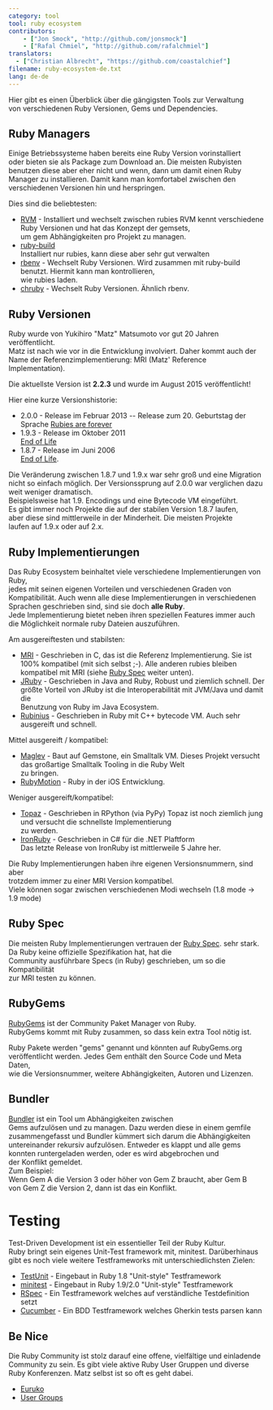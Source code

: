 ```yaml
---
category: tool
tool: ruby ecosystem
contributors:
    - ["Jon Smock", "http://github.com/jonsmock"]
    - ["Rafal Chmiel", "http://github.com/rafalchmiel"]
translators:
  - ["Christian Albrecht", "https://github.com/coastalchief"]
filename: ruby-ecosystem-de.txt
lang: de-de
---
```


Hier gibt es einen Überblick über die gängigsten Tools zur Verwaltung  
von verschiedenen Ruby Versionen, Gems und Dependencies.  

## Ruby Managers

Einige Betriebssysteme haben bereits eine Ruby Version vorinstalliert  
oder bieten sie als Package zum Download an. Die meisten Rubyisten  
benutzen diese aber eher nicht und wenn, dann um damit einen Ruby  
Manager zu installieren. Damit kann man komfortabel zwischen den  
verschiedenen Versionen hin und herspringen.  

Dies sind die beliebtesten:

* [RVM](https://rvm.io/) - Installiert und wechselt zwischen rubies
  RVM kennt verschiedene Ruby Versionen und hat das Konzept der gemsets,  
  um gem Abhängigkeiten pro Projekt zu managen.  
* [ruby-build](https://github.com/sstephenson/ruby-build)  
  Installiert nur rubies, kann diese aber sehr gut verwalten
* [rbenv](https://github.com/sstephenson/rbenv) - Wechselt Ruby Versionen.
  Wird zusammen mit ruby-build benutzt. Hiermit kann man kontrollieren,  
  wie rubies laden.
* [chruby](https://github.com/postmodern/chruby) - Wechselt Ruby Versionen.
  Ähnlich rbenv.

## Ruby Versionen

Ruby wurde von Yukihiro "Matz" Matsumoto vor gut 20 Jahren veröffentlicht.  
Matz ist nach wie vor in die Entwicklung involviert. Daher kommt auch der  
Name der Referenzimplementierung: MRI (Matz' Reference Implementation).  

Die aktuellste Version ist **2.2.3** und wurde im August 2015 veröffentlicht!  

Hier eine kurze Versionshistorie:

* 2.0.0 - Release im Februar 2013  -- Release zum 20. Geburtstag der Sprache
  [Rubies are forever](http://www.heise.de/developer/artikel/Ruby-2-0-als-Geschenk-zum-20-Geburtstag-1808109.html)
* 1.9.3 - Release im Oktober 2011  
  [End of Life](https://www.ruby-lang.org/en/news/2015/02/23/support-for-ruby-1-9-3-has-ended/)
* 1.8.7 - Release im Juni 2006  
  [End of Life](http://www.ruby-lang.org/en/news/2013/06/30/we-retire-1-8-7/).

Die Veränderung zwischen 1.8.7 und 1.9.x war sehr groß und eine Migration  
nicht so einfach möglich. Der Versionssprung auf 2.0.0 war verglichen dazu  
weit weniger dramatisch.  
Beispielsweise hat 1.9. Encodings und eine Bytecode VM eingeführt.  
Es gibt immer noch Projekte die auf der stabilen Version 1.8.7 laufen,  
aber diese sind mittlerweile in der Minderheit. Die meisten Projekte  
laufen auf 1.9.x oder auf 2.x.

## Ruby Implementierungen

Das Ruby Ecosystem beinhaltet viele verschiedene Implementierungen von Ruby,  
jedes mit seinen eigenen Vorteilen und verschiedenen Graden von  
Kompatibilität. Auch wenn alle diese Implementierungen in verschiedenen  
Sprachen geschrieben sind, sind sie doch **alle Ruby**.  
Jede Implementierung bietet neben ihren speziellen Features immer auch  
die Möglichkeit normale ruby Dateien auszuführen.

Am ausgereiftesten und stabilsten:

* [MRI](https://github.com/ruby/ruby) - Geschrieben in C, das ist die Referenz Implementierung.
  Sie ist 100% kompatibel (mit sich selbst ;-). Alle anderen rubies 
  bleiben kompatibel mit MRI (siehe [Ruby Spec](#ruby-spec) weiter unten).
* [JRuby](http://jruby.org/) - Geschrieben in Java and Ruby, Robust und ziemlich schnell.
  Der größte Vorteil von JRuby ist die Interoperabilität mit JVM/Java und damit die  
  Benutzung von Ruby im Java Ecosystem.
* [Rubinius](http://rubini.us/) - Geschrieben in Ruby mit C++ bytecode VM. 
  Auch sehr ausgereift und schnell. 

Mittel ausgereift / kompatibel:

* [Maglev](http://maglev.github.io/) - Baut auf Gemstone, ein Smalltalk VM.
  Dieses Projekt versucht das großartige Smalltalk Tooling in die Ruby Welt  
  zu bringen.
* [RubyMotion](http://www.rubymotion.com/) - Ruby in der iOS Entwicklung.

Weniger ausgereift/kompatibel:

* [Topaz](http://topazruby.com/) - Geschrieben in RPython (via PyPy)
  Topaz ist noch ziemlich jung und versucht die schnellste Implementierung  
  zu werden.
* [IronRuby](http://ironruby.net/) - Geschrieben in C# für die .NET Plaftform  
  Das letzte Release von IronRuby ist mittlerweile 5 Jahre her. 

Die Ruby Implementierungen haben ihre eigenen Versionsnummern, sind aber  
trotzdem immer zu einer MRI Version kompatibel.  
Viele können sogar zwischen verschiedenen Modi wechseln (1.8 mode -> 1.9 mode)

## Ruby Spec

Die meisten Ruby Implementierungen vertrauen der [Ruby Spec](https://github.com/ruby/spec).
sehr stark. Da Ruby keine offizielle Spezifikation hat, hat die  
Community ausführbare Specs (in Ruby) geschrieben, um so die Kompatibilität  
zur MRI testen zu können.

## RubyGems

[RubyGems](http://rubygems.org/) ist der Community Paket Manager von Ruby.  
RubyGems kommt mit Ruby zusammen, so dass kein extra Tool nötig ist.  
  
Ruby Pakete werden "gems" genannt und könnten auf RubyGems.org  
veröffentlicht werden. Jedes Gem enthält den Source Code und Meta Daten,  
wie die Versionsnummer, weitere Abhängigkeiten, Autoren und Lizenzen.

## Bundler

[Bundler](http://bundler.io/) ist ein Tool um Abhängigkeiten zwischen  
Gems aufzulösen und zu managen. Dazu werden diese in einem gemfile  
zusammengefasst und Bundler kümmert sich darum die Abhängigkeiten  
untereinander rekursiv aufzulösen. Entweder es klappt und alle gems  
konnten runtergeladen werden, oder es wird abgebrochen und  
der Konflikt gemeldet.  
Zum Beispiel:  
Wenn Gem A die Version 3 oder höher von Gem Z braucht, aber Gem B  
von Gem Z die Version 2, dann ist das ein Konflikt.  

# Testing

Test-Driven Development ist ein essentieller Teil der Ruby Kultur.  
Ruby bringt sein eigenes Unit-Test framework mit, minitest. Darüberhinaus  
gibt es noch viele weitere Testframeworks mit unterschiedlichsten Zielen:

* [TestUnit](http://ruby-doc.org/stdlib-1.8.7/libdoc/test/unit/rdoc/Test/Unit.html) - Eingebaut in Ruby 1.8
  "Unit-style" Testframework
* [minitest](http://ruby-doc.org/stdlib-2.0.0/libdoc/minitest/rdoc/MiniTest.html) - Eingebaut in Ruby 1.9/2.0
  "Unit-style" Testframework
* [RSpec](http://rspec.info/) - Ein Testframework welches auf verständliche Testdefinition setzt
* [Cucumber](http://cukes.info/) - Ein BDD Testframework welches Gherkin tests parsen kann

## Be Nice
Die Ruby Community ist stolz darauf eine offene, vielfältige und einladende  
Community zu sein. Es gibt viele aktive Ruby User Gruppen und diverse  
Ruby Konferenzen. Matz selbst ist so oft es geht dabei.

* [Euruko](http://www.euruko2015.org)
* [User Groups](https://www.ruby-lang.org/de/community/user-groups/)


